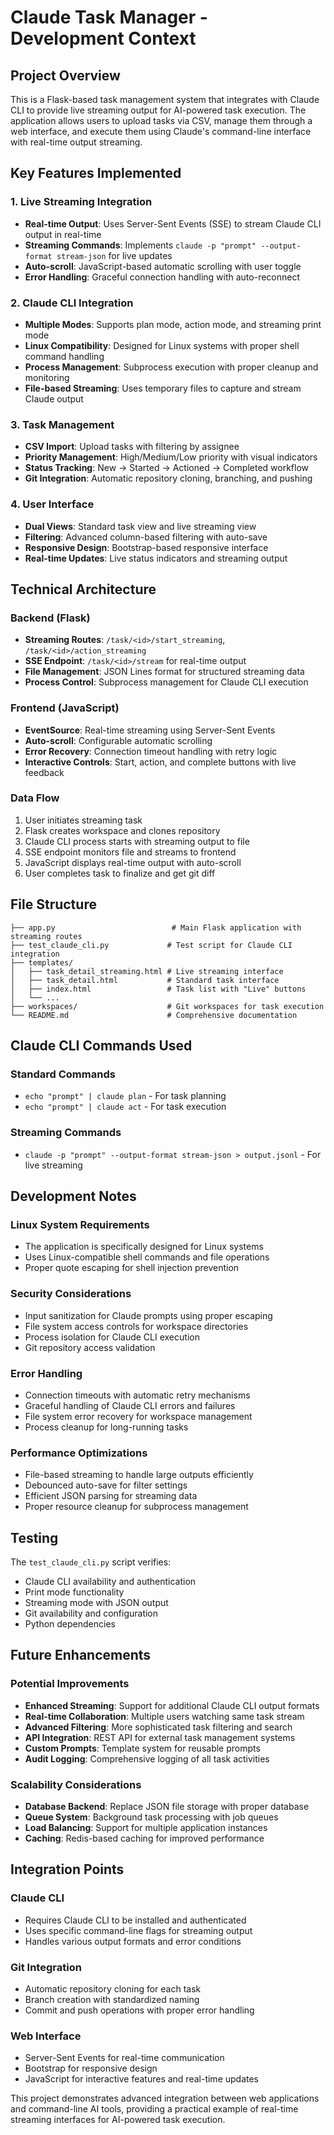 # Claude Task Manager - Development Context

## Project Overview

This is a Flask-based task management system that integrates with Claude CLI to provide live streaming output for AI-powered task execution. The application allows users to upload tasks via CSV, manage them through a web interface, and execute them using Claude's command-line interface with real-time output streaming.

## Key Features Implemented

### 1. Live Streaming Integration
- **Real-time Output**: Uses Server-Sent Events (SSE) to stream Claude CLI output in real-time
- **Streaming Commands**: Implements `claude -p "prompt" --output-format stream-json` for live updates
- **Auto-scroll**: JavaScript-based automatic scrolling with user toggle
- **Error Handling**: Graceful connection handling with auto-reconnect

### 2. Claude CLI Integration
- **Multiple Modes**: Supports plan mode, action mode, and streaming print mode
- **Linux Compatibility**: Designed for Linux systems with proper shell command handling
- **Process Management**: Subprocess execution with proper cleanup and monitoring
- **File-based Streaming**: Uses temporary files to capture and stream Claude output

### 3. Task Management
- **CSV Import**: Upload tasks with filtering by assignee
- **Priority Management**: High/Medium/Low priority with visual indicators
- **Status Tracking**: New → Started → Actioned → Completed workflow
- **Git Integration**: Automatic repository cloning, branching, and pushing

### 4. User Interface
- **Dual Views**: Standard task view and live streaming view
- **Filtering**: Advanced column-based filtering with auto-save
- **Responsive Design**: Bootstrap-based responsive interface
- **Real-time Updates**: Live status indicators and streaming output

## Technical Architecture

### Backend (Flask)
- **Streaming Routes**: `/task/<id>/start_streaming`, `/task/<id>/action_streaming`
- **SSE Endpoint**: `/task/<id>/stream` for real-time output
- **File Management**: JSON Lines format for structured streaming data
- **Process Control**: Subprocess management for Claude CLI execution

### Frontend (JavaScript)
- **EventSource**: Real-time streaming using Server-Sent Events
- **Auto-scroll**: Configurable automatic scrolling
- **Error Recovery**: Connection timeout handling with retry logic
- **Interactive Controls**: Start, action, and complete buttons with live feedback

### Data Flow
1. User initiates streaming task
2. Flask creates workspace and clones repository
3. Claude CLI process starts with streaming output to file
4. SSE endpoint monitors file and streams to frontend
5. JavaScript displays real-time output with auto-scroll
6. User completes task to finalize and get git diff

## File Structure

```
├── app.py                          # Main Flask application with streaming routes
├── test_claude_cli.py             # Test script for Claude CLI integration
├── templates/
│   ├── task_detail_streaming.html # Live streaming interface
│   ├── task_detail.html           # Standard task interface
│   ├── index.html                 # Task list with "Live" buttons
│   └── ...
├── workspaces/                    # Git workspaces for task execution
└── README.md                      # Comprehensive documentation
```

## Claude CLI Commands Used

### Standard Commands
- `echo "prompt" | claude plan` - For task planning
- `echo "prompt" | claude act` - For task execution

### Streaming Commands
- `claude -p "prompt" --output-format stream-json > output.jsonl` - For live streaming

## Development Notes

### Linux System Requirements
- The application is specifically designed for Linux systems
- Uses Linux-compatible shell commands and file operations
- Proper quote escaping for shell injection prevention

### Security Considerations
- Input sanitization for Claude prompts using proper escaping
- File system access controls for workspace directories
- Process isolation for Claude CLI execution
- Git repository access validation

### Error Handling
- Connection timeouts with automatic retry mechanisms
- Graceful handling of Claude CLI errors and failures
- File system error recovery for workspace management
- Process cleanup for long-running tasks

### Performance Optimizations
- File-based streaming to handle large outputs efficiently
- Debounced auto-save for filter settings
- Efficient JSON parsing for streaming data
- Proper resource cleanup for subprocess management

## Testing

The `test_claude_cli.py` script verifies:
- Claude CLI availability and authentication
- Print mode functionality
- Streaming mode with JSON output
- Git availability and configuration
- Python dependencies

## Future Enhancements

### Potential Improvements
- **Enhanced Streaming**: Support for additional Claude CLI output formats
- **Real-time Collaboration**: Multiple users watching same task stream
- **Advanced Filtering**: More sophisticated task filtering and search
- **API Integration**: REST API for external task management systems
- **Custom Prompts**: Template system for reusable prompts
- **Audit Logging**: Comprehensive logging of all task activities

### Scalability Considerations
- **Database Backend**: Replace JSON file storage with proper database
- **Queue System**: Background task processing with job queues
- **Load Balancing**: Support for multiple application instances
- **Caching**: Redis-based caching for improved performance

## Integration Points

### Claude CLI
- Requires Claude CLI to be installed and authenticated
- Uses specific command-line flags for streaming output
- Handles various output formats and error conditions

### Git Integration
- Automatic repository cloning for each task
- Branch creation with standardized naming
- Commit and push operations with proper error handling

### Web Interface
- Server-Sent Events for real-time communication
- Bootstrap for responsive design
- JavaScript for interactive features and real-time updates

This project demonstrates advanced integration between web applications and command-line AI tools, providing a practical example of real-time streaming interfaces for AI-powered task execution.
